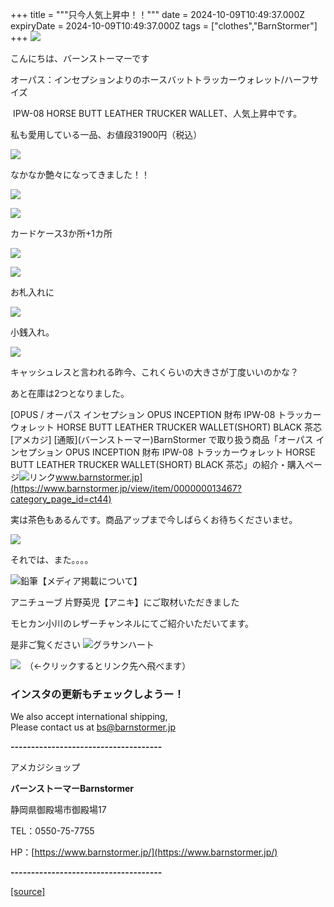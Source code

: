 +++
title = """只今人気上昇中！！"""
date = 2024-10-09T10:49:37.000Z
expiryDate = 2024-10-09T10:49:37.000Z
tags = ["clothes","BarnStormer"]
+++
[![](https://stat.ameba.jp/user_images/20231023/16/barnstormer-go/b2/03/p/o0420015015354743273.png)](https://ameblo.jp/barnstormer-go/entry-12825670498.html)

こんにちは、バーンストーマーです

オーパス：インセプションよりのホースバットトラッカーウォレット/ハーフサイズ

 IPW-08 HORSE BUTT LEATHER TRUCKER WALLET、人気上昇中です。

私も愛用している一品、お値段31900円（税込）

[![](https://stat.ameba.jp/user_images/20241009/18/barnstormer-go/5c/2d/j/o0466070015495934020.jpg)](https://stat.ameba.jp/user_images/20241009/18/barnstormer-go/5c/2d/j/o0466070015495934020.jpg)

なかなか艶々になってきました！！

[![](https://stat.ameba.jp/user_images/20241009/18/barnstormer-go/23/3e/j/o0466070015495934023.jpg)](https://stat.ameba.jp/user_images/20241009/18/barnstormer-go/23/3e/j/o0466070015495934023.jpg)

[![](https://stat.ameba.jp/user_images/20241009/18/barnstormer-go/60/ec/j/o0466070015495934024.jpg)](https://stat.ameba.jp/user_images/20241009/18/barnstormer-go/60/ec/j/o0466070015495934024.jpg)

カードケース3か所+1カ所

[![](https://stat.ameba.jp/user_images/20241009/18/barnstormer-go/20/2e/j/o0466070015495934025.jpg)](https://stat.ameba.jp/user_images/20241009/18/barnstormer-go/20/2e/j/o0466070015495934025.jpg)

[![](https://stat.ameba.jp/user_images/20241009/18/barnstormer-go/7d/99/j/o0466070015495934028.jpg)](https://stat.ameba.jp/user_images/20241009/18/barnstormer-go/7d/99/j/o0466070015495934028.jpg)

お札入れに

[![](https://stat.ameba.jp/user_images/20241009/18/barnstormer-go/fc/20/j/o0466070015495934026.jpg)](https://stat.ameba.jp/user_images/20241009/18/barnstormer-go/fc/20/j/o0466070015495934026.jpg)

小銭入れ。

[![](https://stat.ameba.jp/user_images/20241009/18/barnstormer-go/28/c0/j/o0466070015495934029.jpg)](https://stat.ameba.jp/user_images/20241009/18/barnstormer-go/28/c0/j/o0466070015495934029.jpg)

キャッシュレスと言われる昨今、これくらいの大きさが丁度いいのかな？

あと在庫は2つとなりました。

[OPUS / オーパス インセプション OPUS INCEPTION 財布 IPW-08 トラッカーウォレット HORSE BUTT LEATHER TRUCKER WALLET(SHORT) BLACK 茶芯 \[アメカジ\] \[通販\](バーンストーマー)BarnStormer で取り扱う商品「オーパス インセプション OPUS INCEPTION 財布 IPW-08 トラッカーウォレット HORSE BUTT LEATHER TRUCKER WALLET(SHORT) BLACK 茶芯」の紹介・購入ページ![リンク](https://c.stat100.ameba.jp/ameblo/symbols/v3.20.0/svg/gray/editor_link.svg)www.barnstormer.jp](https://www.barnstormer.jp/view/item/000000013467?category_page_id=ct44)

実は茶色もあるんです。商品アップまで今しばらくお待ちくださいませ。

[![](https://stat.ameba.jp/user_images/20241009/18/barnstormer-go/43/96/j/o0466070015495935785.jpg)](https://stat.ameba.jp/user_images/20241009/18/barnstormer-go/43/96/j/o0466070015495935785.jpg)

それでは、また。。。。

![鉛筆](https://stat100.ameba.jp/blog/ucs/img/char/char3/519.png)【メディア掲載について】

アニチューブ 片野英児【アニキ】にご取材いただきました

モヒカン小川のレザーチャンネルにてご紹介いただいてます。

是非ご覧ください ![グラサンハート](https://stat100.ameba.jp/blog/ucs/img/char/char3/148.png)

[![](https://stat.ameba.jp/user_images/20230412/16/barnstormer-go/6a/23/p/o0108010815269242493.png)](https://www.instagram.com/barnstormer_daily/)　（←クリックするとリンク先へ飛べます）

### インスタの更新もチェックしようー！

We also accept international shipping,  
Please contact us at bs@barnstormer.jp

**\-------------------------------------**

アメカジショップ

**バーンストーマーBarnstormer**

静岡県御殿場市御殿場17

TEL：0550-75-7755

HP：[https://www.barnstormer.jp/](https://www.barnstormer.jp/)

**\-------------------------------------**

[[source]](https://ameblo.jp/barnstormer-go/entry-12870633822.html)
